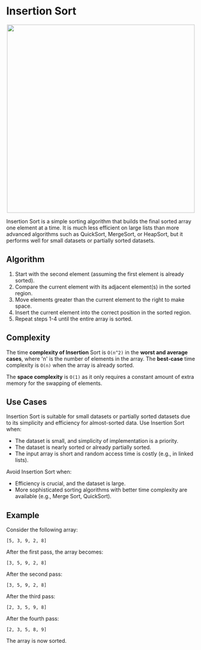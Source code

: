 # Insertion Sort

<p align="center">
  <img src="https://miro.medium.com/max/1400/1*5WXRN62ddiM_Gcf4GDdCZg.gif" width="500px"/>
</p>
Insertion Sort is a simple sorting algorithm that builds the final sorted array one element at a time. It is much less efficient on large lists than more advanced algorithms such as QuickSort, MergeSort, or HeapSort, but it performs well for small datasets or partially sorted datasets.

## Algorithm

1. Start with the second element (assuming the first element is already sorted).
2. Compare the current element with its adjacent element(s) in the sorted region.
3. Move elements greater than the current element to the right to make space.
4. Insert the current element into the correct position in the sorted region.
5. Repeat steps 1-4 until the entire array is sorted.

## Complexity

The time **complexity of Insertion** Sort is `O(n^2)` in the **worst and average cases**, where 'n' is the number of elements in the array. The **best-case** time complexity is `O(n)` when the array is already sorted.

The **space complexity** is `O(1)` as it only requires a constant amount of extra memory for the swapping of elements.

## Use Cases

Insertion Sort is suitable for small datasets or partially sorted datasets due to its simplicity and efficiency for almost-sorted data. Use Insertion Sort when:

- The dataset is small, and simplicity of implementation is a priority.
- The dataset is nearly sorted or already partially sorted.
- The input array is short and random access time is costly (e.g., in linked lists).

Avoid Insertion Sort when:

- Efficiency is crucial, and the dataset is large.
- More sophisticated sorting algorithms with better time complexity are available (e.g., Merge Sort, QuickSort).

## Example

Consider the following array:

```plaintext
[5, 3, 9, 2, 8]
```
After the first pass, the array becomes:

```plaintext
[3, 5, 9, 2, 8]
```
After the second pass:

```plaintext
[3, 5, 9, 2, 8]
```
After the third pass:

```plaintext
[2, 3, 5, 9, 8]
```
After the fourth pass:

```plaintext
[2, 3, 5, 8, 9]
```
The array is now sorted.

